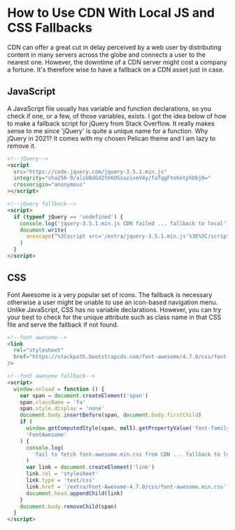 # How to Use CDN With Local JS and CSS Fallbacks

CDN can offer a great cut in delay perceived by a web user by distributing content in many servers across the globe and connects a user to the nearest one. However, the downtime of a CDN server might cost a company a fortune. It's therefore wise to have a fallback on a CDN asset just in case.

## JavaScript

A JavaScript file usually has variable and function declarations, so you check if one, or a few, of those variables, exists. I got the idea below of how to make a fallback script for jQuery from Stack Overflow. It really makes sense to me since 'jQuery' is quite a unique name for a function. Why jQuery in 2021? It comes with my chosen Pelican theme and I am lazy to remove it.

```html
<!--jQuery-->
<script
  src="https://code.jquery.com/jquery-3.5.1.min.js"
  integrity="sha256-9/aliU8dGd2tb6OSsuzixeV4y/faTqgFtohetphbbj0="
  crossorigin="anonymous"
></script>

<!--jQuery fallback-->
<script>
  if (typeof jQuery == 'undefined') {
    console.log('jquery-3.5.1.min.js CDN failed ... fallback to local')
    document.write(
      unescape("%3Cscript src='/extra/jquery-3.5.1.min.js'%3E%3C/script%3E")
    )
  }
</script>
```

## CSS

Font Awesome is a very popular set of icons. The fallback is necessary otherwise a user might be unable to use an icon-based navigation menu. Unlike JavaScript, CSS has no variable declarations. However, you can try your best to check for the unique attribute such as class name in that CSS file and serve the fallback if not found.

```html
<!--font awesome-->
<link
  rel="stylesheet"
  href="https://stackpath.bootstrapcdn.com/font-awesome/4.7.0/css/font-awesome.min.css"
/>

<!--font awesome fallback-->
<script>
  window.onload = function () {
    var span = document.createElement('span')
    span.className = 'fa'
    span.style.display = 'none'
    document.body.insertBefore(span, document.body.firstChild)
    if (
      window.getComputedStyle(span, null).getPropertyValue('font-family') !==
      'FontAwesome'
    ) {
      console.log(
        'fail to fetch font-awesome.min.css from CDN ... fallback to local'
      )
      var link = document.createElement('link')
      link.rel = 'stylesheet'
      link.type = 'text/css'
      link.href = '/extra/Font-Awesome-4.7.0/css/font-awesome.min.css'
      document.head.appendChild(link)
    }
    document.body.removeChild(span)
  }
</script>
```
